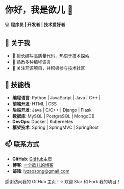 # 你好，我是欲儿 👋

💻 **程序员 | 开发者 | 技术爱好者**

## 🚀 关于我
- 🔹 擅长编写高质量代码，热衷于技术探索
- 🔹 熟悉多种编程语言
- 🔹 关注开源项目，并积极参与技术社区

## 🔧 技能栈
- **编程语言**: Python | JavaScript | Java | C++ |
- **前端开发**: HTML | CSS 
- **后端开发**: Java | C/C++ | Django | Flask
- **数据库**: MySQL | PostgreSQL | MongoDB
- **DevOps**: Docker | Kubernetes
- **框架技术**: Spring | SpringMVC | SpringBoot

## 📫 联系方式
- **GitHub**: [GitHub主页](https://github.com/Anyuersuper/Anyuer)
- **博客**: [一个欲儿的博客](http://www.anyuer.club)
- **邮箱**: lvzaosong@gmail.com

感谢访问我的 GitHub 主页！⭐️ 欢迎 Star 和 Fork 我的项目！
